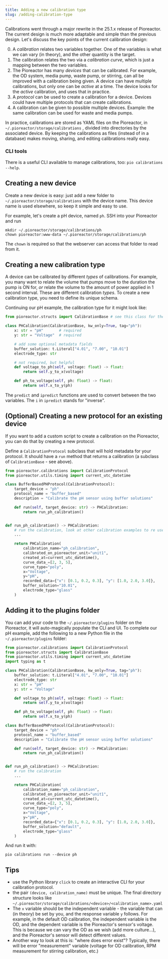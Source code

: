 ```yaml
---
title: Adding a new calibration type
slug: /adding-calibration-type
---
```


Calibrations went through a major rewrite in the 25.1.x release of Pioreactor. The current design is much more adaptable and simple than the previous design. Let's discuss the key points of the current calibration design:

0. A _calibration_ relates two variables together. One of the variables is what we can vary (in theory), and the other quantity is the target.
1. The calibration relates the two via a _calibration curve_, which is just a mapping between the two variables.
1. The Pioreactor has many _devices_ that can be calibrated. For example, the OD system, media pump, waste pump, or stirring, can all be improved with a calibration being given. A device can have multiple calibrations, but only one can be _active_ at a time. The device looks for the _active_ calibration, and uses that in practice.
2. A _protocol_ can be used to create a calibration for a device. Devices could have multiple protocols that can create calibrations.
1. A calibration can be given to possible multiple devices. Example: the same calibration can be used for waste and media pumps.

In practice, calibrations are stored as YAML files on the Pioreactor, in `~/.pioreactor/storage/calibrations` , divided into directories by the associated device. By keeping the calibrations as files (instead of in a database) makes moving, sharing, and editing calibrations really easy.

### CLI tools

There is a useful CLI available to manage calibrations, too: `pio calibrations --help`.

## Creating a new device

Create a new device is easy: just add a new folder to `~/.pioreactor/storage/calibrations` with the device name. This device name is used elsewhere, so keep it simple and easy to use.

For example, let's create a pH device, named `ph`. SSH into your Pioreactor and run
```
mkdir ~/.pioreactor/storage/calibrations/ph
chown pioreactor:www-data ~/.pioreactor/storage/calibrations/ph
```

The `chown` is required so that the webserver can access that folder to read from it.


## Creating a new calibration type

A device can be calibrated by different _types_ of calibrations. For example, you many want to relate the volume that pumps move to the duration the pump is ON for, *or* relate the volume to the amount of power applied in 1 second interval. These are different calibration _types_. To create a new calibration type, you need to define its unique schema.

Continuing our pH example, the calibration type for it might look like:

```python
from pioreactor.structs import CalibrationBase # see this class for the full list of fields

class PHCalibration(CalibrationBase, kw_only=True, tag="ph"):
    x: str = "pH"       # required
    y: str = "Voltage"  # required

    # add some optional metadata fields
    buffer_solution: t.Literal["4.01", "7.00", "10.01"]
    electrode_type: str

    # not required, but helpful
    def voltage_to_ph(self, voltage: float) -> float:
        return self.y_to_x(voltage)

    def ph_to_voltage(self, ph: float) -> float:
        return self.x_to_y(ph)
```

The `predict` and `ipredict` functions are used to convert between the two variables. The `i` in `ipredict` stands for "inverse".



## (Optional) Creating a new protocol for an existing device

If you want to add a custom script to create a calibration on the Pioreactor, you can do that by creating a new protocol.


Define a `CalibrationProtocol` subclass that will hold metadata for your protocol. It should have a `run` method that returns a calibration (a subclass of `CalibrationBase` - see above).

```python
from pioreactor.calibrations import CalibrationProtocol
from pioreactor.utils.timing import current_utc_datetime

class BufferBasedPHProtocol(CalibrationProtocol):
    target_device = "ph"
    protocol_name = "buffer_based"
    description = "Calibrate the pH sensor using buffer solutions"

    def run(self, target_device: str) -> PHCalibration:
        return run_ph_calibration()


def run_ph_calibration() -> PHCalibration:
    # run the calibration, look at other calibration examples to re use code.
    ...

    return PHCalibration(
        calibration_name="ph_calibration",
        calibrated_on_pioreactor_unit="unit1",
        created_at=current_utc_datetime(),
        curve_data_=[2, 3, 5],
        curve_type="poly",
        x="Voltage",
        y="pH",
        recorded_data={"x": [0.1, 0.2, 0.3], "y": [1.0, 2.0, 3.0]},
        buffer_solution="10.01",
        electrode_type="glass"
    )
```


## Adding it to the plugins folder

You can add your code to the `~/.pioreactor/plugins` folder on the Pioreactor, it will auto-magically populate the CLI
and UI. To complete our pH example, add the following to a new Python file in the `~/.pioreactor/plugins` folder:

```python
from pioreactor.calibrations import CalibrationProtocol
from pioreactor.structs import CalibrationBase
from pioreactor.utils.timing import current_utc_datetime
import typing as t

class PHCalibration(CalibrationBase, kw_only=True, tag="ph"):
    buffer_solution: t.Literal["4.01", "7.00", "10.01"]
    electrode_type: str
    x: str = "pH"
    y: str = "Voltage"

    def voltage_to_ph(self, voltage: float) -> float:
        return self.y_to_x(voltage)

    def ph_to_voltage(self, ph: float) -> float:
        return self.x_to_y(ph)

class BufferBasedPHProtocol(CalibrationProtocol):
    target_device = "ph"
    protocol_name = "buffer_based"
    description = "Calibrate the pH sensor using buffer solutions"

    def run(self, target_device: str) -> PHCalibration:
        return run_ph_calibration()


def run_ph_calibration() -> PHCalibration:
    # run the calibration
    ...

    return PHCalibration(
        calibration_name="ph_calibration",
        calibrated_on_pioreactor_unit="unit1",
        created_at=current_utc_datetime(),
        curve_data_=[2, 3, 5],
        curve_type="poly",
        x="Voltage",
        y="pH",
        recorded_data={"x": [0.1, 0.2, 0.3], "y": [1.0, 2.0, 3.0]},
        buffer_solution="default",
        electrode_type="glass"
    )

```

And run it with:
```
pio calibrations run --device ph
```

## Tips

 - use the Python library `click` to create an interactive CLI for your calibration protocol.
 - the pair `(device, calibration_name)` must be unique. The final directory structure looks like `~/.pioreactor/storage/calibrations/<device>/<calibration_name>.yaml`
 - The `x` variable should be the independent variable - the variable that can (in theory) be set by you, and the response variable `y` follows. For example, in the default OD calibration, the independent variable is the OD, and the dependent variable is the Pioreactor's sensor's voltage. This is because we can vary the OD as we wish (add more culture...), and the Pioreactor's sensor will detect different values.
 - Another way to look at this is: "where does error exist"? Typically, there will be error "measurement" variable (voltage for OD calibration, RPM measurement for stirring calibration, etc.)

